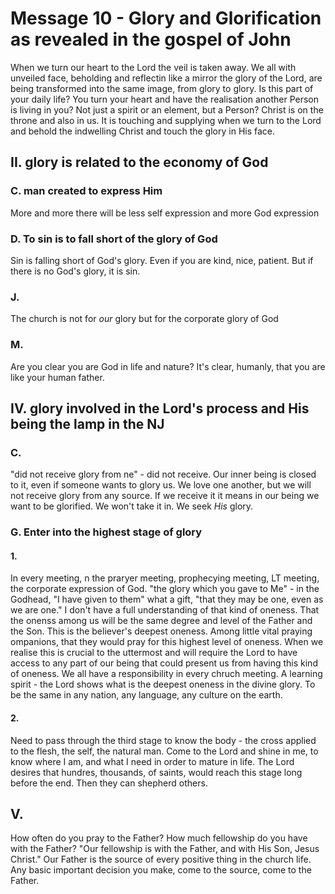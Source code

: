 # Message 10 - Glory and Glorification as revealed in the gospel of John

When we turn our heart to the Lord the veil is taken away. We all with unveiled face, beholding and reflectin like a mirror the glory of the Lord, are being transformed into the same
image, from glory to glory. Is this part of your daily life? You turn your heart and have the realisation another Person is living in you? Not just a spirit or an element, but a
Person? Christ is on the throne and also in us. It is touching and supplying when we turn to the Lord and behold the indwelling Christ and touch the glory in His face.

## II. glory is related to the economy of God

### C. man created to express Him
More and more there will be less self expression and more God expression

### D. To sin is to fall short of the glory of God
Sin is falling short of God's glory. Even if you are kind, nice, patient. But if there is no God's glory, it is sin.

### J. 
The church is not for *our* glory but for the corporate glory of God

### M.
Are you clear you are God in life and nature? It's clear, humanly, that you are like your human father.

## IV. glory involved in the Lord's process and His being the lamp in the NJ
### C.
"did not receive glory from ne" - did not receive. Our inner being is closed to it, even if someone wants to glory us. We love one another, but we will not receive glory from any
source. If we receive it it means in our being we want to be glorified. We won't take it in. We seek *His* glory.

### G. Enter into the highest stage of glory
#### 1.
In every meeting, n the praryer meeting, prophecying meeting, LT meeting, the corporate expression of God. "the glory which you gave to Me" - in the Godhead, "I have given to them" what a gift, "that
they may be one, even as we are one." I don't have a full understanding of that kind of oneness. That the onenss among us will be the same degree and level of the Father and the Son. This is the
believer's deepest oneness. Among little vital praying ompanions, that they would pray for this highest level of oneness. When we realise this is crucial to the uttermost and will require the Lord
to have access to any part of our being that could present us from having this kind of oneness. We all have a responsibility in every chruch meeting. A learning spirit - the Lord shows what is the deepest
oneness in the divine glory. To be the same in any nation, any language, any culture on the earth.

#### 2.
Need to pass through the third stage to know the body - the cross applied to the flesh, the self, the natural man. Come to the Lord and shine in me, to know where I am, and what I need in order to
mature in life. The Lord desires that hundres, thousands, of saints, would reach this stage long before the end. Then they can shepherd others.

## V.
How often do you pray to the Father? How much fellowship do you have with the Father? "Our fellowship is with the Father, and with His Son, Jesus Christ." Our Father is the source of every
positive thing in the church life. Any basic important decision you make, come to the source, come to the Father.
